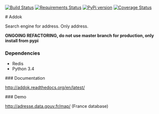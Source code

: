 [![Build Status](https://travis-ci.org/etalab/addok.svg?branch=master)](https://travis-ci.org/etalab/addok)
[![Requirements Status](https://requires.io/github/etalab/addok/requirements.svg?branch=master)](https://requires.io/github/etalab/addok/requirements/?branch=master)
[![PyPi version](https://img.shields.io/pypi/v/addok.svg)](https://pypi.python.org/pypi/addok/)
[![Coverage Status](https://coveralls.io/repos/etalab/addok/badge.svg?branch=master&service=github)](https://coveralls.io/github/etalab/addok?branch=master)

# Addok

Search engine for address. Only address.

**ONGOING REFACTORING, do not use master branch for production, only install from pypi**


### Dependencies

- Redis
- Python 3.4

### Documentation

http://addok.readthedocs.org/en/latest/

### Demo

http://adresse.data.gouv.fr/map/ (France database)
